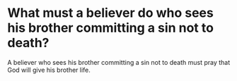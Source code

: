 # What must a believer do who sees his brother committing a sin not to death?

A believer who sees his brother committing a sin not to death must pray that God will give his brother life.
